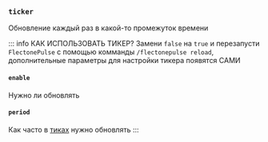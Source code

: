 ### `ticker`

Обновление каждый раз в какой-то промежуток времени

::: info КАК ИСПОЛЬЗОВАТЬ ТИКЕР?
Замени `false` на `true` и перезапусти `FlectonePulse` с помощью комманды `/flectonepulse reload`, дополнительные параметры для настройки тикера появятся САМИ

#### `enable`

Нужно ли обновлять

#### `period`

Как часто в [тиках](https://ru.minecraft.wiki/w/%D0%A2%D0%B0%D0%BA%D1%82) нужно обновлять
:::